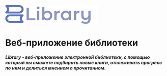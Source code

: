 <p><img src="./Front/front/src/components/data/icons/log_name.png" alt="тут должен быть логотип"/></p>
<h1>Веб-приложение библиотеки</h1>
<span><h5>Library - веб-приложение электронной библиотеки, с помощью который вы сможете подбирать новые книги, отслеживать прогресс по ним и делиться мнением о прочитанном.</h5></span>